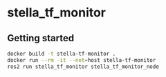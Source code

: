 # stella_tf_monitor

## Getting started

```bash
docker build -t stella-tf-monitor .
docker run --rm -it --net=host stella-tf-monitor
ros2 run stella_tf_monitor stella_tf_monitor_node
```

